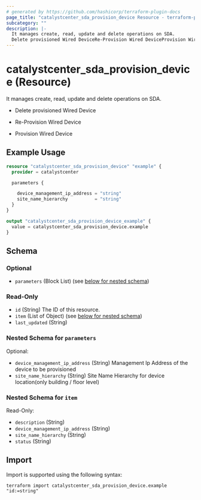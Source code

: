 ```yaml
---
# generated by https://github.com/hashicorp/terraform-plugin-docs
page_title: "catalystcenter_sda_provision_device Resource - terraform-provider-catalystcenter"
subcategory: ""
description: |-
  It manages create, read, update and delete operations on SDA.
  Delete provisioned Wired DeviceRe-Provision Wired DeviceProvision Wired Device
---
```


# catalystcenter_sda_provision_device (Resource)

It manages create, read, update and delete operations on SDA.

- Delete provisioned Wired Device

- Re-Provision Wired Device

- Provision Wired Device

## Example Usage

```terraform
resource "catalystcenter_sda_provision_device" "example" {
  provider = catalystcenter

  parameters {

    device_management_ip_address = "string"
    site_name_hierarchy          = "string"
  }
}

output "catalystcenter_sda_provision_device_example" {
  value = catalystcenter_sda_provision_device.example
}
```

<!-- schema generated by tfplugindocs -->
## Schema

### Optional

- `parameters` (Block List) (see [below for nested schema](#nestedblock--parameters))

### Read-Only

- `id` (String) The ID of this resource.
- `item` (List of Object) (see [below for nested schema](#nestedatt--item))
- `last_updated` (String)

<a id="nestedblock--parameters"></a>
### Nested Schema for `parameters`

Optional:

- `device_management_ip_address` (String) Management Ip Address of the device to be provisioned
- `site_name_hierarchy` (String) Site Name Hierarchy for device location(only building / floor level)


<a id="nestedatt--item"></a>
### Nested Schema for `item`

Read-Only:

- `description` (String)
- `device_management_ip_address` (String)
- `site_name_hierarchy` (String)
- `status` (String)

## Import

Import is supported using the following syntax:

```shell
terraform import catalystcenter_sda_provision_device.example "id:=string"
```
